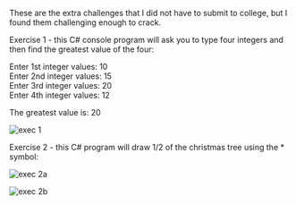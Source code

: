 These are the extra challenges that I did not have to submit to college, but I found them challenging enough to crack. 

Exercise 1 - this C# console program will ask you to type four integers and then find the greatest value of the four:

Enter 1st integer values: 10   
Enter 2nd integer values: 15  
Enter 3rd integer values: 20  
Enter 4th integer values: 12 

The greatest value is: 20

![exec 1](https://user-images.githubusercontent.com/14170402/38429264-2a093512-397b-11e8-841e-bd7c82945c6c.PNG)

Exercise 2 - this C# program will draw 1/2 of the christmas tree using the * symbol:

![exec 2a](https://user-images.githubusercontent.com/14170402/38429275-2f0c3bfe-397b-11e8-9794-8033c3df94fe.PNG)

![exec 2b](https://user-images.githubusercontent.com/14170402/38429282-337f80ce-397b-11e8-901d-1eb48e810a41.PNG)

